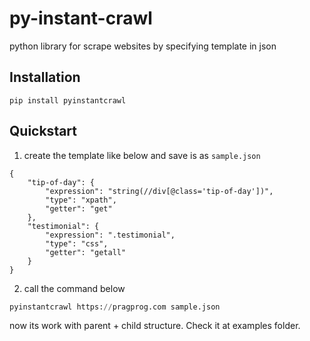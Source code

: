 # py-instant-crawl
python library for scrape websites by specifying template in json


## Installation

```
pip install pyinstantcrawl
```

## Quickstart

1. create the template like below and save is as `sample.json`

```
{
    "tip-of-day": {
        "expression": "string(//div[@class='tip-of-day'])",
        "type": "xpath",
        "getter": "get"
    },
    "testimonial": {
        "expression": ".testimonial",
        "type": "css",
        "getter": "getall"
    }
}
```

2. call the command below
```python
pyinstantcrawl https://pragprog.com sample.json
```

now its work with parent + child structure. Check it at examples folder.


